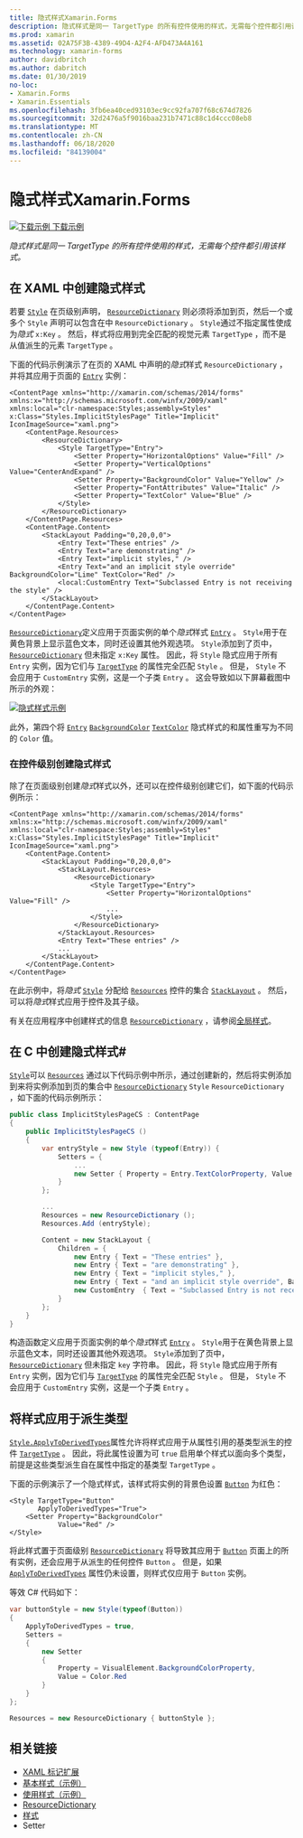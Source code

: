 ```yaml
---
title: 隐式样式Xamarin.Forms
description: 隐式样式是同一 TargetType 的所有控件使用的样式，无需每个控件都引用该样式。
ms.prod: xamarin
ms.assetid: 02A75F3B-4389-49D4-A2F4-AFD473A4A161
ms.technology: xamarin-forms
author: davidbritch
ms.author: dabritch
ms.date: 01/30/2019
no-loc:
- Xamarin.Forms
- Xamarin.Essentials
ms.openlocfilehash: 3fb6ea40ced93103ec9cc92fa707f68c674d7826
ms.sourcegitcommit: 32d2476a5f9016baa231b7471c88c1d4ccc08eb8
ms.translationtype: MT
ms.contentlocale: zh-CN
ms.lasthandoff: 06/18/2020
ms.locfileid: "84139004"
---
```

# <a name="implicit-styles-in-xamarinforms"></a>隐式样式Xamarin.Forms

[![下载示例](~/media/shared/download.png) 下载示例](https://docs.microsoft.com/samples/xamarin/xamarin-forms-samples/userinterface-styles-basicstyles)

_隐式样式是同一 TargetType 的所有控件使用的样式，无需每个控件都引用该样式。_

## <a name="create-an-implicit-style-in-xaml"></a>在 XAML 中创建隐式样式

若要 [`Style`](xref:Xamarin.Forms.Style) 在页级别声明， [`ResourceDictionary`](xref:Xamarin.Forms.ResourceDictionary) 则必须将添加到页，然后一个或多个 `Style` 声明可以包含在中 `ResourceDictionary` 。 `Style`通过不指定属性使成为*隐式* `x:Key` 。 然后，样式将应用到完全匹配的视觉元素 `TargetType` ，而不是从值派生的元素 `TargetType` 。

下面的代码示例演示了在页的 XAML 中声明的*隐式*样式 `ResourceDictionary` ，并将其应用于页面的 [`Entry`](xref:Xamarin.Forms.Entry) 实例：

```xaml
<ContentPage xmlns="http://xamarin.com/schemas/2014/forms" xmlns:x="http://schemas.microsoft.com/winfx/2009/xaml" xmlns:local="clr-namespace:Styles;assembly=Styles" x:Class="Styles.ImplicitStylesPage" Title="Implicit" IconImageSource="xaml.png">
    <ContentPage.Resources>
        <ResourceDictionary>
            <Style TargetType="Entry">
                <Setter Property="HorizontalOptions" Value="Fill" />
                <Setter Property="VerticalOptions" Value="CenterAndExpand" />
                <Setter Property="BackgroundColor" Value="Yellow" />
                <Setter Property="FontAttributes" Value="Italic" />
                <Setter Property="TextColor" Value="Blue" />
            </Style>
        </ResourceDictionary>
    </ContentPage.Resources>
    <ContentPage.Content>
        <StackLayout Padding="0,20,0,0">
            <Entry Text="These entries" />
            <Entry Text="are demonstrating" />
            <Entry Text="implicit styles," />
            <Entry Text="and an implicit style override" BackgroundColor="Lime" TextColor="Red" />
            <local:CustomEntry Text="Subclassed Entry is not receiving the style" />
        </StackLayout>
    </ContentPage.Content>
</ContentPage>
```

[`ResourceDictionary`](xref:Xamarin.Forms.ResourceDictionary)定义应用于页面实例的单个*隐式*样式 [`Entry`](xref:Xamarin.Forms.Entry) 。 `Style`用于在黄色背景上显示蓝色文本，同时还设置其他外观选项。 `Style`添加到了页中， [`ResourceDictionary`](xref:Xamarin.Forms.ResourceDictionary) 但未指定 `x:Key` 属性。 因此，将 `Style` 隐式应用于所有 `Entry` 实例，因为它们与 [`TargetType`](xref:Xamarin.Forms.Style.TargetType) 的属性完全匹配 `Style` 。 但是， `Style` 不会应用于 `CustomEntry` 实例，这是一个子类 `Entry` 。 这会导致如以下屏幕截图中所示的外观：

[![隐式样式示例](implicit-images/implicit-styles.png)](implicit-images/implicit-styles-large.png#lightbox)

此外，第四个将 [`Entry`](xref:Xamarin.Forms.Entry) [`BackgroundColor`](xref:Xamarin.Forms.VisualElement.BackgroundColor) [`TextColor`](xref:Xamarin.Forms.InputView.TextColor) 隐式样式的和属性重写为不同的 `Color` 值。

### <a name="create-an-implicit-style-at-the-control-level"></a>在控件级别创建隐式样式

除了在页面级别创建*隐式*样式以外，还可以在控件级别创建它们，如下面的代码示例所示：

```xaml
<ContentPage xmlns="http://xamarin.com/schemas/2014/forms" xmlns:x="http://schemas.microsoft.com/winfx/2009/xaml" xmlns:local="clr-namespace:Styles;assembly=Styles" x:Class="Styles.ImplicitStylesPage" Title="Implicit" IconImageSource="xaml.png">
    <ContentPage.Content>
        <StackLayout Padding="0,20,0,0">
            <StackLayout.Resources>
                <ResourceDictionary>
                    <Style TargetType="Entry">
                        <Setter Property="HorizontalOptions" Value="Fill" />
                        ...
                    </Style>
                </ResourceDictionary>
            </StackLayout.Resources>
            <Entry Text="These entries" />
            ...
        </StackLayout>
    </ContentPage.Content>
</ContentPage>
```

在此示例中，将*隐式* [`Style`](xref:Xamarin.Forms.Style) 分配给 [`Resources`](xref:Xamarin.Forms.VisualElement.Resources) 控件的集合 [`StackLayout`](xref:Xamarin.Forms.StackLayout) 。 然后，可以将*隐式*样式应用于控件及其子级。

有关在应用程序中创建样式的信息 [`ResourceDictionary`](xref:Xamarin.Forms.ResourceDictionary) ，请参阅[全局样式](~/xamarin-forms/user-interface/styles/application.md)。

## <a name="create-an-implicit-style-in-c35"></a>在 C 中创建隐式样式&#35;

[`Style`](xref:Xamarin.Forms.Style)可以 [`Resources`](xref:Xamarin.Forms.VisualElement.Resources) 通过以下代码示例中所示，通过创建新的，然后将实例添加到来将实例添加到页的集合中 [`ResourceDictionary`](xref:Xamarin.Forms.ResourceDictionary) `Style` `ResourceDictionary` ，如下面的代码示例所示：

```csharp
public class ImplicitStylesPageCS : ContentPage
{
    public ImplicitStylesPageCS ()
    {
        var entryStyle = new Style (typeof(Entry)) {
            Setters = {
                ...
                new Setter { Property = Entry.TextColorProperty, Value = Color.Blue }
            }
        };

        ...
        Resources = new ResourceDictionary ();
        Resources.Add (entryStyle);

        Content = new StackLayout {
            Children = {
                new Entry { Text = "These entries" },
                new Entry { Text = "are demonstrating" },
                new Entry { Text = "implicit styles," },
                new Entry { Text = "and an implicit style override", BackgroundColor = Color.Lime, TextColor = Color.Red },
                new CustomEntry  { Text = "Subclassed Entry is not receiving the style" }
            }
        };
    }
}
```

构造函数定义应用于页面实例的单个*隐式*样式 [`Entry`](xref:Xamarin.Forms.Entry) 。 `Style`用于在黄色背景上显示蓝色文本，同时还设置其他外观选项。 `Style`添加到了页中， [`ResourceDictionary`](xref:Xamarin.Forms.ResourceDictionary) 但未指定 `key` 字符串。 因此，将 `Style` 隐式应用于所有 `Entry` 实例，因为它们与 [`TargetType`](xref:Xamarin.Forms.Style.TargetType) 的属性完全匹配 `Style` 。 但是， `Style` 不会应用于 `CustomEntry` 实例，这是一个子类 `Entry` 。

## <a name="apply-a-style-to-derived-types"></a>将样式应用于派生类型

[`Style.ApplyToDerivedTypes`](xref:Xamarin.Forms.Style.ApplyToDerivedTypes)属性允许将样式应用于从属性引用的基类型派生的控件 [`TargetType`](xref:Xamarin.Forms.Style.TargetType) 。 因此，将此属性设置为可 `true` 启用单个样式以面向多个类型，前提是这些类型派生自在属性中指定的基类型 `TargetType` 。

下面的示例演示了一个隐式样式，该样式将实例的背景色设置 [`Button`](xref:Xamarin.Forms.Button) 为红色：

```xaml
<Style TargetType="Button"
       ApplyToDerivedTypes="True">
    <Setter Property="BackgroundColor"
            Value="Red" />
</Style>
```

将此样式置于页面级别 [`ResourceDictionary`](xref:Xamarin.Forms.ResourceDictionary) 将导致其应用于 [`Button`](xref:Xamarin.Forms.Button) 页面上的所有实例，还会应用于从派生的任何控件 `Button` 。 但是，如果 [`ApplyToDerivedTypes`](xref:Xamarin.Forms.Style.ApplyToDerivedTypes) 属性仍未设置，则样式仅应用于 `Button` 实例。

等效 C# 代码如下：

```csharp
var buttonStyle = new Style(typeof(Button))
{
    ApplyToDerivedTypes = true,
    Setters =
    {
        new Setter
        {
            Property = VisualElement.BackgroundColorProperty,
            Value = Color.Red
        }
    }
};

Resources = new ResourceDictionary { buttonStyle };
```

## <a name="related-links"></a>相关链接

- [XAML 标记扩展](~/xamarin-forms/xaml/xaml-basics/xaml-markup-extensions.md)
- [基本样式（示例）](https://docs.microsoft.com/samples/xamarin/xamarin-forms-samples/userinterface-styles-basicstyles)
- [使用样式（示例）](https://docs.microsoft.com/samples/xamarin/xamarin-forms-samples/workingwithstyles)
- [ResourceDictionary](xref:Xamarin.Forms.ResourceDictionary)
- [样式](xref:Xamarin.Forms.Style)
- [](xref:Xamarin.Forms.Setter)Setter
